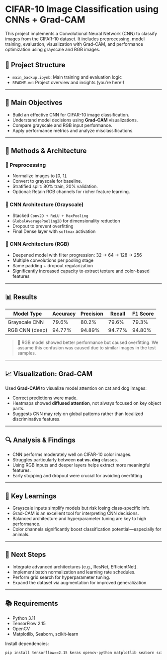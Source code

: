 # CIFAR-10 Image Classification using CNNs + Grad-CAM

This project implements a Convolutional Neural Network (CNN) to classify images from the CIFAR-10 dataset. It includes preprocessing, model training, evaluation, visualization with Grad-CAM, and performance optimization using grayscale and RGB images.

## 📂 Project Structure

- `main_backup.ipynb`: Main training and evaluation logic
- `README.md`: Project overview and insights (you’re here!)

---

## 🧠 Main Objectives

- Build an effective CNN for CIFAR-10 image classification.
- Understand model decisions using **Grad-CAM** visualizations.
- Compare grayscale and RGB input performance.
- Apply performance metrics and analyze misclassifications.

---

## 🔧 Methods & Architecture

### 🔹 Preprocessing

- Normalize images to [0, 1].
- Convert to grayscale for baseline.
- Stratified split: 80% train, 20% validation.
- Optional: Retain RGB channels for richer feature learning.

### 🔹 CNN Architecture (Grayscale)

- Stacked `Conv2D + ReLU + MaxPooling`
- `GlobalAveragePooling2D` for dimensionality reduction
- Dropout to prevent overfitting
- Final Dense layer with `softmax` activation

### 🔹 CNN Architecture (RGB)

- Deepened model with filter progression: 32 → 64 → 128 → 256
- Multiple convolutions per pooling stage
- Same padding + dropout regularization
- Significantly increased capacity to extract texture and color-based features

---

## 📊 Results

| Model Type       | Accuracy | Precision | Recall | F1 Score |
|------------------|----------|-----------|--------|----------|
| Grayscale CNN    | 79.6%    | 80.2%     | 79.6%  | 79.3%    |
| RGB CNN (deep)   | 94.77% | 94.89% | 94.77% | 94.80% |

> 📝 RGB model showed better performance but caused overfitting. We assume this confusion was caused due to similar images in the test samples.

---

## 📈 Visualization: Grad-CAM

Used **Grad-CAM** to visualize model attention on cat and dog images:

- Correct predictions were made.
- Heatmaps showed **diffused attention**, not always focused on key object parts.
- Suggests CNN may rely on global patterns rather than localized discriminative features.

---

## 🔍 Analysis & Findings

- CNN performs moderately well on CIFAR-10 color images.
- Struggles particularly between **cat vs. dog** classes.
- Using RGB inputs and deeper layers helps extract more meaningful features.
- Early stopping and dropout were crucial for avoiding overfitting.

---

## 📌 Key Learnings

- Grayscale inputs simplify models but risk losing class-specific info.
- Grad-CAM is an excellent tool for interpreting CNN decisions.
- Balanced architecture and hyperparameter tuning are key to high performance.
- Color channels significantly boost classification potential—especially for animals.

---

## 🚀 Next Steps

- Integrate advanced architectures (e.g., ResNet, EfficientNet).
- Implement batch normalization and learning rate schedules.
- Perform grid search for hyperparameter tuning.
- Expand the dataset via augmentation for improved generalization.

---

## 📚 Requirements

- Python 3.11
- TensorFlow 2.15
- OpenCV
- Matplotlib, Seaborn, scikit-learn

Install dependencies:

```bash
pip install tensorflow==2.15 keras opencv-python matplotlib seaborn scikit-learn

